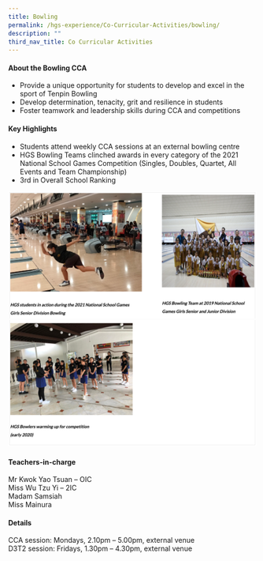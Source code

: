 ```yaml
---
title: Bowling
permalink: /hgs-experience/Co-Curricular-Activities/bowling/
description: ""
third_nav_title: Co Curricular Activities
---
```

#### About the Bowling CCA

* Provide a unique opportunity for students to develop and excel in the sport of Tenpin Bowling
* Develop determination, tenacity, grit and resilience in students
* Foster teamwork and leadership skills during CCA and competitions

#### Key Highlights

* Students attend weekly CCA sessions at an external bowling centre
* HGS Bowling Teams clinched awards in every category of the 2021 National School Games Competition (Singles, Doubles, Quartet, All Events and Team Championship)
* 3rd in Overall School Ranking 

![](/images/bowling1.png)
![](/images/bowling2.png)

#### Teachers-in-charge
Mr Kwok Yao Tsuan – OIC   
Miss Wu Tzu Yi – 2IC   
Madam Samsiah    
Miss Mainura

#### Details
CCA session: Mondays, 2.10pm – 5.00pm, external venue    
D3T2 session: Fridays, 1.30pm – 4.30pm, external venue